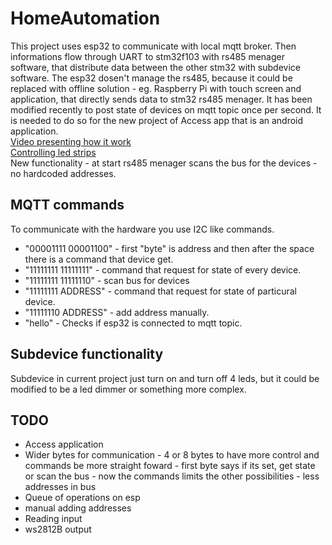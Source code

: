 # HomeAutomation
This project uses esp32 to communicate with local mqtt broker. Then informations flow through UART to stm32f103 with rs485 menager software, that distribute data between the other stm32 with subdevice software.
The esp32 dosen't manage the rs485, because it could be replaced with offline solution - eg. Raspberry Pi with touch screen and application, that directly sends data to stm32 rs485 menager. 
It has been modified recently to post state of devices on mqtt topic once per second. It is needed to do so for the new project of Access app that is an android application. 
<br>
[Video presenting how it work](https://www.youtube.com/watch?v=BQn5Pm7Jpvo)
<br>
[Controlling led strips](https://www.youtube.com/watch?v=tAvtpi8G1t0)
<br>
New functionality - at start rs485 menager scans the bus for the devices - no hardcoded addresses.

## MQTT commands
To communicate with the hardware you use I2C like commands. 
- "00001111 00001100" - first "byte" is address and then after the space there is a command that device get. 
- "11111111 11111111" - command that request for state of every device.
- "11111111 11111110" - scan bus for devices
- "11111111 ADDRESS" - command that request for state of particural device. 
- "11111110 ADDRESS" - add address manually. 
- "hello" - Checks if esp32 is connected to mqtt topic.

## Subdevice functionality
Subdevice in current project just turn on and turn off 4 leds, but it could be modified to be a led dimmer or something more complex.

## TODO
- Access application
- Wider bytes for communication - 4 or 8 bytes to have more control and commands be more straight foward - first byte says if its set, get state or scan the bus - now the commands limits the other possibilities - less addresses in bus 
- Queue of operations on esp
- manual adding addresses
- Reading input
- ws2812B output
